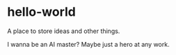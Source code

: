 # hello-world
A place to store ideas and other things.

I wanna be an AI master?
Maybe just a hero at any work.
